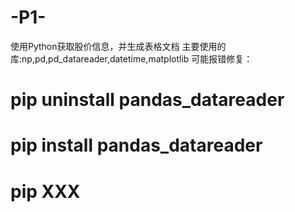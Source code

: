 # -P1-
使用Python获取股价信息，并生成表格文档
主要使用的库:np,pd,pd_datareader,datetime,matplotlib
可能报错修复： 
 # pip uninstall pandas_datareader
 # pip install pandas_datareader
 # pip XXX
